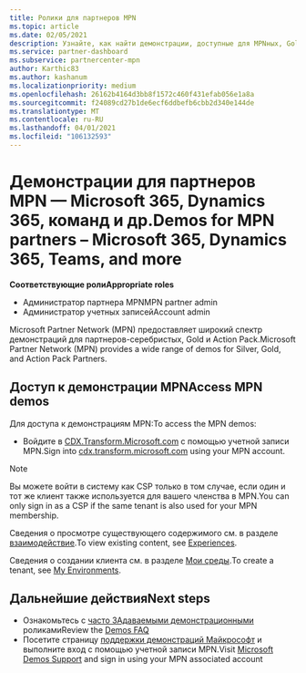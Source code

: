 ```yaml
---
title: Ролики для партнеров MPN
ms.topic: article
ms.date: 02/05/2021
description: Узнайте, как найти демонстрации, доступные для MPNных, Gold и Action Pack партнеров.
ms.service: partner-dashboard
ms.subservice: partnercenter-mpn
author: Karthic83
ms.author: kashanum
ms.localizationpriority: medium
ms.openlocfilehash: 26162b4164d3bb8f1572c460f431efab056e1a8a
ms.sourcegitcommit: f24089cd27b1de6ecf6ddbefb6cbb2d340e144de
ms.translationtype: MT
ms.contentlocale: ru-RU
ms.lasthandoff: 04/01/2021
ms.locfileid: "106132593"
---
```

# <a name="demos-for-mpn-partners--microsoft-365-dynamics-365-teams-and-more"></a><span data-ttu-id="d4304-103">Демонстрации для партнеров MPN — Microsoft 365, Dynamics 365, команд и др.</span><span class="sxs-lookup"><span data-stu-id="d4304-103">Demos for MPN partners – Microsoft 365, Dynamics 365, Teams, and more</span></span>

<span data-ttu-id="d4304-104">**Соответствующие роли**</span><span class="sxs-lookup"><span data-stu-id="d4304-104">**Appropriate roles**</span></span>

- <span data-ttu-id="d4304-105">Администратор партнера MPN</span><span class="sxs-lookup"><span data-stu-id="d4304-105">MPN partner admin</span></span>
- <span data-ttu-id="d4304-106">Администратор учетных записей</span><span class="sxs-lookup"><span data-stu-id="d4304-106">Account admin</span></span>

<span data-ttu-id="d4304-107">Microsoft Partner Network (MPN) предоставляет широкий спектр демонстраций для партнеров-серебристых, Gold и Action Pack.</span><span class="sxs-lookup"><span data-stu-id="d4304-107">Microsoft Partner Network (MPN) provides a wide range of demos for Silver, Gold, and Action Pack Partners.</span></span>

## <a name="access-mpn-demos"></a><span data-ttu-id="d4304-108">Доступ к демонстрации MPN</span><span class="sxs-lookup"><span data-stu-id="d4304-108">Access MPN demos</span></span>

<span data-ttu-id="d4304-109">Для доступа к демонстрациям MPN:</span><span class="sxs-lookup"><span data-stu-id="d4304-109">To access the MPN demos:</span></span>

- <span data-ttu-id="d4304-110">Войдите в [CDX.Transform.Microsoft.com](https://cdx.transform.microsoft.com/) с помощью учетной записи MPN.</span><span class="sxs-lookup"><span data-stu-id="d4304-110">Sign into [cdx.transform.microsoft.com](https://cdx.transform.microsoft.com/) using your MPN account.</span></span>

>[!NOTE]
><span data-ttu-id="d4304-111">Вы можете войти в систему как CSP только в том случае, если один и тот же клиент также используется для вашего членства в MPN.</span><span class="sxs-lookup"><span data-stu-id="d4304-111">You can only sign in as a CSP if the same tenant is also used for your MPN membership.</span></span>

<span data-ttu-id="d4304-112">Сведения о просмотре существующего содержимого см. в разделе [взаимодействие](https://cdx.transform.microsoft.com/experiences).</span><span class="sxs-lookup"><span data-stu-id="d4304-112">To view existing content, see [Experiences](https://cdx.transform.microsoft.com/experiences).</span></span>

<span data-ttu-id="d4304-113">Сведения о создании клиента см. в разделе [Мои среды](https://cdx.transform.microsoft.com/my-tenants).</span><span class="sxs-lookup"><span data-stu-id="d4304-113">To create a tenant, see [My Environments](https://cdx.transform.microsoft.com/my-tenants).</span></span>

## <a name="next-steps"></a><span data-ttu-id="d4304-114">Дальнейшие действия</span><span class="sxs-lookup"><span data-stu-id="d4304-114">Next steps</span></span>

- <span data-ttu-id="d4304-115">Ознакомьтесь с [часто ЗАдаваемыми демонстрационными](https://cdx.transform.microsoft.com/help/faq) роликами</span><span class="sxs-lookup"><span data-stu-id="d4304-115">Review the [Demos FAQ](https://cdx.transform.microsoft.com/help/faq)</span></span>
- <span data-ttu-id="d4304-116">Посетите страницу [поддержки демонстраций Майкрософт](https://cdx.transform.microsoft.com/submit-request) и выполните вход с помощью учетной записи MPN.</span><span class="sxs-lookup"><span data-stu-id="d4304-116">Visit [Microsoft Demos Support](https://cdx.transform.microsoft.com/submit-request) and sign in using your MPN associated account</span></span>
